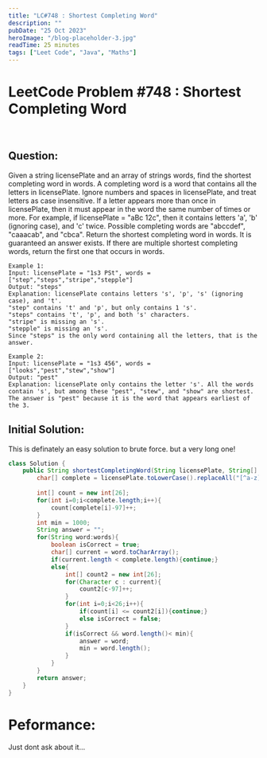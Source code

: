 ```yaml
---
title: "LC#748 : Shortest Completing Word"
description: ""
pubDate: "25 Oct 2023"
heroImage: "/blog-placeholder-3.jpg"
readTime: 25 minutes
tags: ["Leet Code", "Java", "Maths"]
---
```


# <b> LeetCode Problem #748 : Shortest Completing Word</b>

<br>

## Question: <br/>

<p class="pl-6">
    Given a string licensePlate and an array of strings words, find the shortest completing word in words.
    A completing word is a word that contains all the letters in licensePlate. Ignore numbers and spaces in licensePlate, and treat letters as case insensitive. If a letter appears more than once in licensePlate, then it must appear in the word the same number of times or more.
    For example, if licensePlate = "aBc 12c", then it contains letters 'a', 'b' (ignoring case), and 'c' twice. Possible completing words are "abccdef", "caaacab", and "cbca".
    Return the shortest completing word in words. It is guaranteed an answer exists. If there are multiple shortest completing words, return the first one that occurs in words.
</p>
<p>

    Example 1:
    Input: licensePlate = "1s3 PSt", words = ["step","steps","stripe","stepple"]
    Output: "steps"
    Explanation: licensePlate contains letters 's', 'p', 's' (ignoring case), and 't'.
    "step" contains 't' and 'p', but only contains 1 's'.
    "steps" contains 't', 'p', and both 's' characters.
    "stripe" is missing an 's'.
    "stepple" is missing an 's'.
    Since "steps" is the only word containing all the letters, that is the answer.

    Example 2:
    Input: licensePlate = "1s3 456", words = ["looks","pest","stew","show"]
    Output: "pest"
    Explanation: licensePlate only contains the letter 's'. All the words contain 's', but among these "pest", "stew", and "show" are shortest. The answer is "pest" because it is the word that appears earliest of the 3.

</p>



## Initial Solution:

<p class="pl-6">
    This is definately an easy solution to brute force. but a very long one!
</p>

```java
class Solution {
    public String shortestCompletingWord(String licensePlate, String[] words) {
        char[] complete = licensePlate.toLowerCase().replaceAll("[^a-z]+", "").toCharArray();
        
        int[] count = new int[26];
        for(int i=0;i<complete.length;i++){
            count[complete[i]-97]++;
        }
        int min = 1000;
        String answer = "";
        for(String word:words){
            boolean isCorrect = true;
            char[] current = word.toCharArray();
            if(current.length < complete.length){continue;}
            else{
                int[] count2 = new int[26];
                for(Character c : current){
                    count2[c-97]++;
                }
                for(int i=0;i<26;i++){
                    if(count[i] <= count2[i]){continue;}
                    else isCorrect = false;
                }
                if(isCorrect && word.length()< min){
                    answer = word;
                    min = word.length();
                }
            }
        }
        return answer;
    }
}
```

# Peformance:
Just dont ask about it... 